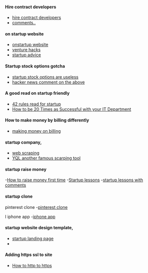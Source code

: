 #### Hire contract developers
- [hire contract developers](http://www.trevormckendrick.com/contracting-developers/)
- [comments..](https://news.ycombinator.com/item?id=5713159)

#### on startup website
- [onstartup website ](http://onstartups.com/)
- [venture hacks](http://venturehacks.com/)
- [startup advice](https://iamwil.posterous.com/i-got-into-yc-after-applying-six-times-heres/)


#### Startup stock options gotcha
- [startup stock options are useless](http://benjyboxer.com/post/55714250364/the-real-value-of-stock-options)
- [hacker news comment on the above](https://news.ycombinator.com/item?id=6060143)

#### A good read on startup friendly
- [42 rules read for startup](http://firstround.com/article/42-Rules-to-Lead-by-from-the-Man-Who-Defined-Googles-Product-Strategy#)
- [How to be 20 Times as Successful with your IT Department](http://marcusblankenship.com/post/55659546590/how-to-be-20-times-as-successful-with-your-it)


#### How to make money by billing differently
- [making money on billing](http://sixrevisions.com/business/earn-more-on-projects/)



#### startup company,
- [web scraping](https://github.com/propublica/upton)
- [YQL another famous scarping tool](http://developer.yahoo.com/yql/guide/yql-code-examples.html)


#### startup raise money
-[How to raise money first time](http://wadefoster.net/post/58039721398/how-to-raise-money-as-a-first-time-founder)
-[Startup lessons](http://www.defmacro.org/2013/07/23/startup-lessons.html)
-[startup lessons with comments](https://news.ycombinator.com/item?id=6209689l)


#### startup clone
pinterest clone
-[pinterest clone](http://overshard.github.com/pinry/)

I iphone app
-[iphone app](https://parse.com/anywall)

#### startup website design template,
- [startup landing page](https://news.ycombinator.com/item?id=6291123)
- 

#### Adding https ssl to site
- [How to http to https](https://news.ycombinator.com/item?id=6446955)
